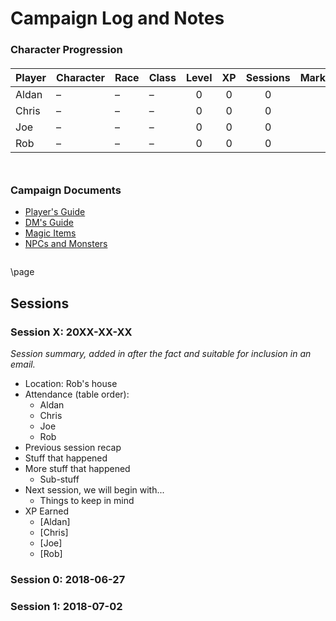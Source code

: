 <style>
  .phb{ background : white;}
  .phb img{ display : none;}
  .phb hr+blockquote{background : white;}
</style>

<!--
Homebrewery links
Share: http://homebrewery.naturalcrit.com/share/SkggVU6Zm
Edit: http://homebrewery.naturalcrit.com/edit/SJlleVI6WQ
-->

# Campaign Log and Notes

<div class='wide'>

### Character Progression

<div style='margin-top:20px'></div>


| Player | Character     | Race    | Class   | Level | XP  | Sessions | Marks
| :----- | :------------ | :------ | :------ | :---: | :-: | :------: | :--
| Aldan  | &ndash;       | &ndash; | &ndash; |    0  |  0  |       0  | &nbsp;
| Chris  | &ndash;       | &ndash; | &ndash; |    0  |  0  |       0  | &nbsp;
| Joe    | &ndash;       | &ndash; | &ndash; |    0  |  0  |       0  | &nbsp;
| Rob    | &ndash;       | &ndash; | &ndash; |    0  |  0  |       0  | &nbsp;

<div style='margin-top:50px'></div>


</div>

### Campaign Documents
- [Player's Guide](http://homebrewery.naturalcrit.com/share/By7LYLm1Rz)
- [DM's Guide](http://homebrewery.naturalcrit.com/share/SyXj8KBem)
- [Magic Items](http://homebrewery.naturalcrit.com/share/ByXYyOVkl7)
- [NPCs and Monsters](http://homebrewery.naturalcrit.com/share/rknV3drxm)


```
```


\page
## Sessions

### Session X: 20XX-XX-XX

*Session summary, added in after the fact and suitable for inclusion in an email.*

- Location: Rob's house
- Attendance (table order):
  - Aldan
  - Chris
  - Joe
  - Rob
- Previous session recap
- Stuff that happened
- More stuff that happened
  - Sub-stuff
- Next session, we will begin with...
  - Things to keep in mind
- XP Earned
  - [Aldan]
  - [Chris]
  - [Joe]
  - [Rob]

### Session 0: 2018-06-27


### Session 1: 2018-07-02





